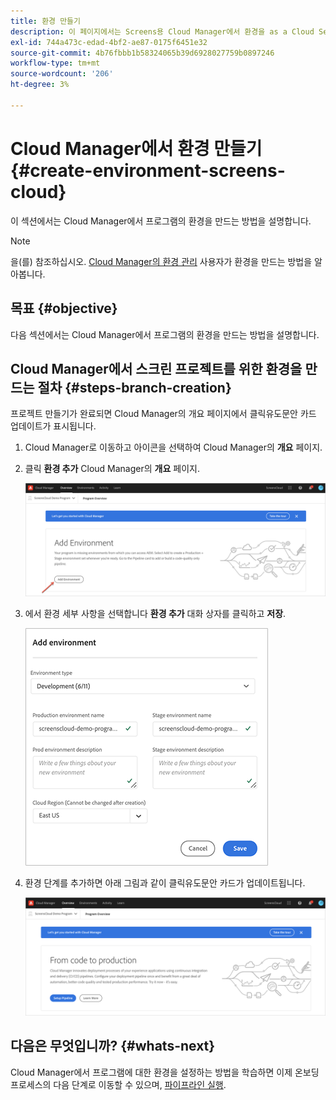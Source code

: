 ```yaml
---
title: 환경 만들기
description: 이 페이지에서는 Screens용 Cloud Manager에서 환경을 as a Cloud Service으로 만드는 방법에 대해 설명합니다.
exl-id: 744a473c-edad-4bf2-ae87-0175f6451e32
source-git-commit: 4b76fbbb1b58324065b39d6928027759b0897246
workflow-type: tm+mt
source-wordcount: '206'
ht-degree: 3%

---
```


# Cloud Manager에서 환경 만들기 {#create-environment-screens-cloud}

이 섹션에서는 Cloud Manager에서 프로그램의 환경을 만드는 방법을 설명합니다.

>[!NOTE]
>을(를) 참조하십시오. [Cloud Manager의 환경 관리](https://experienceleague.adobe.com/docs/experience-manager-cloud-service/implementing/using-cloud-manager/manage-environments.html?lang=en) 사용자가 환경을 만드는 방법을 알아봅니다.

## 목표 {#objective}

다음 섹션에서는 Cloud Manager에서 프로그램의 환경을 만드는 방법을 설명합니다.

## Cloud Manager에서 스크린 프로젝트를 위한 환경을 만드는 절차 {#steps-branch-creation}

프로젝트 만들기가 완료되면 Cloud Manager의 개요 페이지에서 클릭유도문안 카드 업데이트가 표시됩니다.

1. Cloud Manager로 이동하고 아이콘을 선택하여 Cloud Manager의 **개요** 페이지.

1. 클릭 **환경 추가** Cloud Manager의 **개요** 페이지.

   ![이미지](/help/screens-cloud/assets/onboarding/add-environ1.png)

1. 에서 환경 세부 사항을 선택합니다 **환경 추가** 대화 상자를 클릭하고 **저장**.

   ![이미지](/help/screens-cloud/assets/onboarding/add-environ2.png)

1. 환경 단계를 추가하면 아래 그림과 같이 클릭유도문안 카드가 업데이트됩니다.

   ![이미지](/help/screens-cloud/assets/onboarding/add-environ3a.png)

## 다음은 무엇입니까? {#whats-next}

Cloud Manager에서 프로그램에 대한 환경을 설정하는 방법을 학습하면 이제 온보딩 프로세스의 다음 단계로 이동할 수 있으며, [파이프라인 실행](/help/screens-cloud/onboarding-screens-cloud/running-a-pipeline.md).
